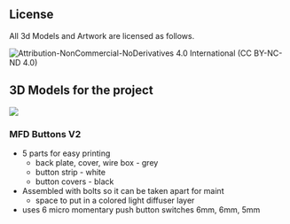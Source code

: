 ## License
All 3d Models and Artwork are licensed as follows. 

![Attribution-NonCommercial-NoDerivatives 4.0 International (CC BY-NC-ND 4.0)](https://creativecommons.org/licenses/by-nc-nd/4.0/)

## 3D Models for the project 

![](https://i.imgur.com/59eWUcsb.png)

### MFD Buttons V2
* 5 parts for easy printing
  - back plate, cover, wire box - grey
  - button strip - white
  - button covers - black
* Assembled with bolts so it can be taken apart for maint
  - space to put in a colored light diffuser layer
* uses 6 micro momentary push button switches 6mm, 6mm, 5mm
